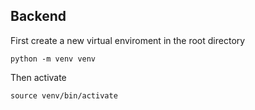 ## Backend
First create a new virtual enviroment in the root directory

```shell
python -m venv venv
```

Then activate 

```shell
source venv/bin/activate
```

